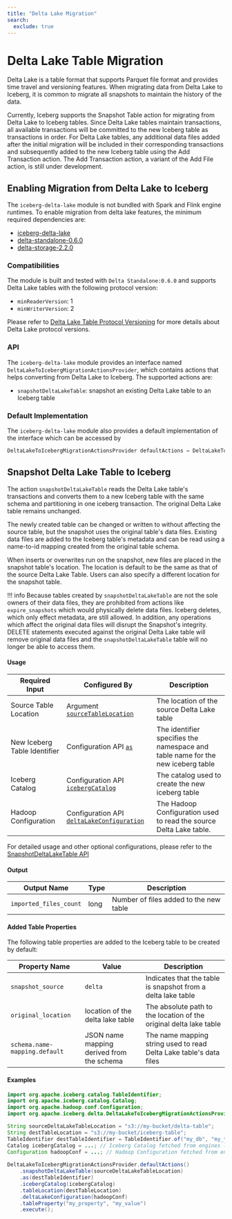 ```yaml
---
title: "Delta Lake Migration"
search:
  exclude: true
---
```

<!--
 - Licensed to the Apache Software Foundation (ASF) under one or more
 - contributor license agreements.  See the NOTICE file distributed with
 - this work for additional information regarding copyright ownership.
 - The ASF licenses this file to You under the Apache License, Version 2.0
 - (the "License"); you may not use this file except in compliance with
 - the License.  You may obtain a copy of the License at
 -
 -   http://www.apache.org/licenses/LICENSE-2.0
 -
 - Unless required by applicable law or agreed to in writing, software
 - distributed under the License is distributed on an "AS IS" BASIS,
 - WITHOUT WARRANTIES OR CONDITIONS OF ANY KIND, either express or implied.
 - See the License for the specific language governing permissions and
 - limitations under the License.
 -->

# Delta Lake Table Migration
Delta Lake is a table format that supports Parquet file format and provides time travel and versioning features. When migrating data from Delta Lake to Iceberg,
it is common to migrate all snapshots to maintain the history of the data.

Currently, Iceberg supports the Snapshot Table action for migrating from Delta Lake to Iceberg tables.
Since Delta Lake tables maintain transactions, all available transactions will be committed to the new Iceberg table as transactions in order.
For Delta Lake tables, any additional data files added after the initial migration will be included in their corresponding transactions and subsequently added to the new Iceberg table using the Add Transaction action.
The Add Transaction action, a variant of the Add File action, is still under development.

## Enabling Migration from Delta Lake to Iceberg
The `iceberg-delta-lake` module is not bundled with Spark and Flink engine runtimes. To enable migration from delta lake features, the minimum required dependencies are:

- [iceberg-delta-lake](https://repo1.maven.org/maven2/org/apache/iceberg/iceberg-delta-lake/1.2.1/iceberg-delta-lake-1.2.1.jar)
- [delta-standalone-0.6.0](https://repo1.maven.org/maven2/io/delta/delta-standalone_2.13/0.6.0/delta-standalone_2.13-0.6.0.jar)
- [delta-storage-2.2.0](https://repo1.maven.org/maven2/io/delta/delta-storage/2.2.0/delta-storage-2.2.0.jar)

### Compatibilities
The module is built and tested with `Delta Standalone:0.6.0` and supports Delta Lake tables with the following protocol version:
* `minReaderVersion`: 1
* `minWriterVersion`: 2

Please refer to [Delta Lake Table Protocol Versioning](https://docs.delta.io/latest/versioning.html) for more details about Delta Lake protocol versions.

### API
The `iceberg-delta-lake` module provides an interface named `DeltaLakeToIcebergMigrationActionsProvider`, which contains actions that helps converting from Delta Lake to Iceberg.
The supported actions are:
* `snapshotDeltaLakeTable`: snapshot an existing Delta Lake table to an Iceberg table

### Default Implementation
The `iceberg-delta-lake` module also provides a default implementation of the interface which can be accessed by
```java
DeltaLakeToIcebergMigrationActionsProvider defaultActions = DeltaLakeToIcebergMigrationActionsProvider.defaultActions()
```

## Snapshot Delta Lake Table to Iceberg
The action `snapshotDeltaLakeTable` reads the Delta Lake table's transactions and converts them to a new Iceberg table with the same schema and partitioning in one iceberg transaction.
The original Delta Lake table remains unchanged.

The newly created table can be changed or written to without affecting the source table, but the snapshot uses the original table's data files.
Existing data files are added to the Iceberg table's metadata and can be read using a name-to-id mapping created from the original table schema.

When inserts or overwrites run on the snapshot, new files are placed in the snapshot table's location. The location is default to be the same as that
of the source Delta Lake Table. Users can also specify a different location for the snapshot table.

!!! info
    Because tables created by `snapshotDeltaLakeTable` are not the sole owners of their data files, they are prohibited from
    actions like `expire_snapshots` which would physically delete data files. Iceberg deletes, which only effect metadata,
    are still allowed. In addition, any operations which affect the original data files will disrupt the Snapshot's
    integrity. DELETE statements executed against the original Delta Lake table will remove original data files and the
    `snapshotDeltaLakeTable` table will no longer be able to access them.


#### Usage
| Required Input               | Configured By                                                                                                                                                                                             | Description                                                                     |
|------------------------------|-----------------------------------------------------------------------------------------------------------------------------------------------------------------------------------------------------------|---------------------------------------------------------------------------------|
| Source Table Location        | Argument [`sourceTableLocation`](../../javadoc/latest/org/apache/iceberg/delta/DeltaLakeToIcebergMigrationActionsProvider.html#snapshotDeltaLakeTable(java.lang.String))             | The location of the source Delta Lake table                                     | 
| New Iceberg Table Identifier | Configuration API [`as`](../../javadoc/latest/org/apache/iceberg/delta/SnapshotDeltaLakeTable.html#as(org.apache.iceberg.catalog.TableIdentifier))                                   | The identifier specifies the namespace and table name for the new iceberg table |
| Iceberg Catalog              | Configuration API [`icebergCatalog`](../../javadoc/latest/org/apache/iceberg/delta/SnapshotDeltaLakeTable.html#icebergCatalog(org.apache.iceberg.catalog.Catalog))                   | The catalog used to create the new iceberg table                                |
| Hadoop Configuration         | Configuration API [`deltaLakeConfiguration`](../../javadoc/latest/org/apache/iceberg/delta/SnapshotDeltaLakeTable.html#deltaLakeConfiguration(org.apache.hadoop.conf.Configuration)) | The Hadoop Configuration used to read the source Delta Lake table.              |

For detailed usage and other optional configurations, please refer to the [SnapshotDeltaLakeTable API](../../javadoc/latest/org/apache/iceberg/delta/SnapshotDeltaLakeTable.html)

#### Output
| Output Name | Type | Description |
| ------------|------|-------------|
| `imported_files_count` | long | Number of files added to the new table |

#### Added Table Properties
The following table properties are added to the Iceberg table to be created by default:

| Property Name                 | Value                                     | Description                                                        |
|-------------------------------|-------------------------------------------|--------------------------------------------------------------------|
| `snapshot_source`             | `delta`                                   | Indicates that the table is snapshot from a delta lake table       |
| `original_location`           | location of the delta lake table          | The absolute path to the location of the original delta lake table |
| `schema.name-mapping.default` | JSON name mapping derived from the schema | The name mapping string used to read Delta Lake table's data files |

#### Examples
```java
import org.apache.iceberg.catalog.TableIdentifier;
import org.apache.iceberg.catalog.Catalog;
import org.apache.hadoop.conf.Configuration;
import org.apache.iceberg.delta.DeltaLakeToIcebergMigrationActionsProvider;

String sourceDeltaLakeTableLocation = "s3://my-bucket/delta-table";
String destTableLocation = "s3://my-bucket/iceberg-table";
TableIdentifier destTableIdentifier = TableIdentifier.of("my_db", "my_table");
Catalog icebergCatalog = ...; // Iceberg Catalog fetched from engines like Spark or created via CatalogUtil.loadCatalog
Configuration hadoopConf = ...; // Hadoop Configuration fetched from engines like Spark and have proper file system configuration to access the Delta Lake table.
    
DeltaLakeToIcebergMigrationActionsProvider.defaultActions()
    .snapshotDeltaLakeTable(sourceDeltaLakeTableLocation)
    .as(destTableIdentifier)
    .icebergCatalog(icebergCatalog)
    .tableLocation(destTableLocation)
    .deltaLakeConfiguration(hadoopConf)
    .tableProperty("my_property", "my_value")
    .execute();
```
